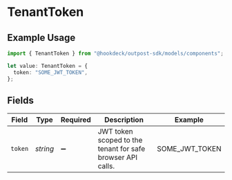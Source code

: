 # TenantToken

## Example Usage

```typescript
import { TenantToken } from "@hookdeck/outpost-sdk/models/components";

let value: TenantToken = {
  token: "SOME_JWT_TOKEN",
};
```

## Fields

| Field                                                      | Type                                                       | Required                                                   | Description                                                | Example                                                    |
| ---------------------------------------------------------- | ---------------------------------------------------------- | ---------------------------------------------------------- | ---------------------------------------------------------- | ---------------------------------------------------------- |
| `token`                                                    | *string*                                                   | :heavy_minus_sign:                                         | JWT token scoped to the tenant for safe browser API calls. | SOME_JWT_TOKEN                                             |